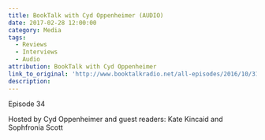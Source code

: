 ```yaml
---
title: BookTalk with Cyd Oppenheimer (AUDIO)
date: 2017-02-28 12:00:00
category: Media
tags:
  - Reviews
  - Interviews
  - Audio
attribution: BookTalk with Cyd Oppenheimer
link_to_original: 'http://www.booktalkradio.net/all-episodes/2016/10/31/episode-33-pachinko-by-min-jin-lee'
description:
---
```



Episode 34

Hosted by Cyd Oppenheimer and guest readers: Kate Kincaid and Sophfronia Scott